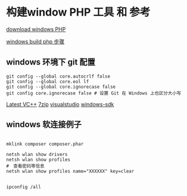 # 构建window  PHP 工具 和 参考

[download windows PHP ](https://windows.php.net/download#php-8.2)

[windows build php 步骤](https://wiki.php.net/internals/windows/stepbystepbuild)

## windows 环境下 git 配置

```shell
git config --global core.autocrlf false
git config --global core.eol lf
git config --global core.ignorecase false
git config core.ignorecase false # 设置 Git 在 Windows 上也区分大小写
```

[Latest VC++](https://learn.microsoft.com/en-AU/cpp/windows/latest-supported-vc-redist)
[7zip](https://7-zip.org/)
[visualstudio](https://visualstudio.microsoft.com/zh-hans/downloads/)
[windows-sdk](https://developer.microsoft.com/en-us/windows/downloads/windows-sdk/)

## windows 软连接例子

```bash

mklink composer composer.phar

```

```shell
netsh wlan show drivers
netsh wlan show profiles
#　查看密码等信息
netsh wlan show profiles name="XXXXXX" key=clear


ipconfig /all

```
